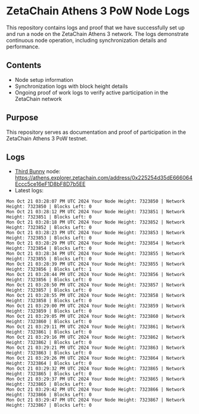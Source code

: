 # ZetaChain Athens 3 PoW Node Logs
This repository contains logs and proof that we have successfully set up and run a node on the ZetaChain Athens 3 network. The logs demonstrate continuous node operation, including synchronization details and performance.

## Contents
- Node setup information
- Synchronization logs with block height details
- Ongoing proof of work logs to verify active participation in the ZetaChain network

## Purpose
This repository serves as documentation and proof of participation in the ZetaChain Athens 3 PoW testnet.

## Logs

- [Third Bunny](https://thirdbunny.xyz/) node: https://athens.explorer.zetachain.com/address/0x225254d35dE666064Eccc5ce16eF1D8bF8D7b5EE
- Latest logs:
```
Mon Oct 21 03:28:07 PM UTC 2024 Your Node Height: 7323850 | Network Height: 7323850 | Blocks Left: 0
Mon Oct 21 03:28:12 PM UTC 2024 Your Node Height: 7323851 | Network Height: 7323851 | Blocks Left: 0
Mon Oct 21 03:28:18 PM UTC 2024 Your Node Height: 7323852 | Network Height: 7323852 | Blocks Left: 0
Mon Oct 21 03:28:23 PM UTC 2024 Your Node Height: 7323853 | Network Height: 7323853 | Blocks Left: 0
Mon Oct 21 03:28:29 PM UTC 2024 Your Node Height: 7323854 | Network Height: 7323854 | Blocks Left: 0
Mon Oct 21 03:28:34 PM UTC 2024 Your Node Height: 7323855 | Network Height: 7323855 | Blocks Left: 0
Mon Oct 21 03:28:39 PM UTC 2024 Your Node Height: 7323855 | Network Height: 7323856 | Blocks Left: 1
Mon Oct 21 03:28:44 PM UTC 2024 Your Node Height: 7323856 | Network Height: 7323856 | Blocks Left: 0
Mon Oct 21 03:28:50 PM UTC 2024 Your Node Height: 7323857 | Network Height: 7323857 | Blocks Left: 0
Mon Oct 21 03:28:55 PM UTC 2024 Your Node Height: 7323858 | Network Height: 7323858 | Blocks Left: 0
Mon Oct 21 03:29:00 PM UTC 2024 Your Node Height: 7323859 | Network Height: 7323859 | Blocks Left: 0
Mon Oct 21 03:29:05 PM UTC 2024 Your Node Height: 7323860 | Network Height: 7323860 | Blocks Left: 0
Mon Oct 21 03:29:11 PM UTC 2024 Your Node Height: 7323861 | Network Height: 7323861 | Blocks Left: 0
Mon Oct 21 03:29:16 PM UTC 2024 Your Node Height: 7323862 | Network Height: 7323862 | Blocks Left: 0
Mon Oct 21 03:29:21 PM UTC 2024 Your Node Height: 7323863 | Network Height: 7323863 | Blocks Left: 0
Mon Oct 21 03:29:26 PM UTC 2024 Your Node Height: 7323864 | Network Height: 7323864 | Blocks Left: 0
Mon Oct 21 03:29:32 PM UTC 2024 Your Node Height: 7323865 | Network Height: 7323865 | Blocks Left: 0
Mon Oct 21 03:29:37 PM UTC 2024 Your Node Height: 7323865 | Network Height: 7323865 | Blocks Left: 0
Mon Oct 21 03:29:42 PM UTC 2024 Your Node Height: 7323866 | Network Height: 7323866 | Blocks Left: 0
Mon Oct 21 03:29:47 PM UTC 2024 Your Node Height: 7323867 | Network Height: 7323867 | Blocks Left: 0
```
